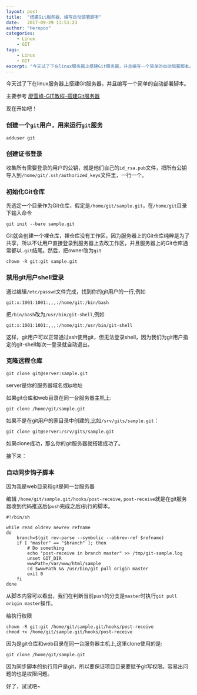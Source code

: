 ```yaml
---
layout: post
title:  "搭建Git服务器、编写自动部署脚本"
date:   2017-09-29 13:51:23
author: "Heropoo"
categories: 
    - Linux
    - GIT
tags:
    - Linux
    - GIT 
excerpt: "今天试了下在linux服务器上搭建Git服务器，并且编写一个简单的自动部署脚本。"
---
```

今天试了下在linux服务器上搭建Git服务器，并且编写一个简单的自动部署脚本。

主要参考 [廖雪峰-GIT教程-搭建Git服务器](https://www.liaoxuefeng.com/wiki/0013739516305929606dd18361248578c67b8067c8c017b000/00137583770360579bc4b458f044ce7afed3df579123eca000)

现在开始吧！

### 创建一个`git`用户，用来运行`git`服务
```
adduser git
```

### 创建证书登录
收集所有需要登录的用户的公钥，就是他们自己的`id_rsa.pub`文件，把所有公钥导入到`/home/git/.ssh/authorized_keys`文件里，一行一个。

### 初始化Git仓库
先选定一个目录作为Git仓库，假定是`/home/git/sample.git`，在`/home/git`目录下输入命令
```
git init --bare sample.git
```
Git就会创建一个裸仓库，裸仓库没有工作区，因为服务器上的Git仓库纯粹是为了共享，所以不让用户直接登录到服务器上去改工作区，并且服务器上的Git仓库通常都以`.git`结尾。然后，把owner改为`git`
```
chown -R git:git sample.git
```

### 禁用git用户shell登录
通过编辑`/etc/passwd`文件完成，找到你的git用户的一行,例如
```
git:x:1001:1001:,,,:/home/git:/bin/bash
```
把`/bin/bash`改为`/usr/bin/git-shell`,例如
```
git:x:1001:1001:,,,:/home/git:/usr/bin/git-shell
```
这样，git用户可以正常通过ssh使用git，但无法登录shell，因为我们为git用户指定的git-shell每次一登录就自动退出。
### 克隆远程仓库

```
git clone git@server:sample.git
```
server是你的服务器域名或ip地址

如果git仓库和web目录在同一台服务器主机上:
```
git clone /home/git/sample.git
```

如果不是在git用户的家目录中创建的,比如`/srv/gits/sample.git`：
```
git clone git@server:/srv/gits/sample.git
```

如果clone成功，那么你的git服务器就搭建成功了。

接下来：

### 自动同步钩子脚本

因为我是web目录和git是同一台服务器

编辑 `/home/git/sample.git/hooks/post-receive`, `post-receive`就是在git服务器收到代码推送后(`push`完成之后)执行的脚本。
```
#!/bin/sh

while read oldrev newrev refname
do
    branch=$(git rev-parse --symbolic --abbrev-ref $refname)
    if [ "master" == "$branch" ]; then
        # Do something
        echo "post-receive in branch master" >> /tmp/git-sample.log
        unset GIT_DIR
        wwwPath=/var/www/html/sample
        cd $wwwPath && /usr/bin/git pull origin master
        exit 0
    fi
done
```
从脚本内容可以看出，我们在判断当前`push`的分支是`master`时执行`git pull origin master`操作。

给执行权限
```
chown -R git:git /home/git/sample.git/hooks/post-receive
chmod +x /home/git/sample.git/hooks/post-receive
```

因为是git仓库和web目录在同一台服务器主机上,这里clone使用的是:
```
git clone /home/git/sample.git
```
因为同步脚本的执行用户是git，所以要保证项目目录要赋予git写权限。容易出问题的也是权限问题。

好了，试试吧~
